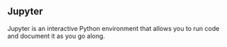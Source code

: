 ## Jupyter

Jupyter is an interactive Python environment that allows you to run code and document it as you go along. 